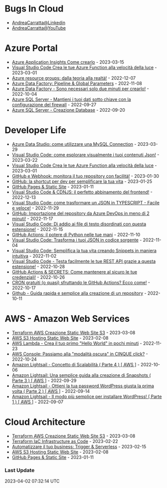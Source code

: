# Bugs In Cloud
- [AndreaCarratta@Linkedin](https://links.devandreacarratta.it/linkedin)
- [AndreaCarratta@YouTube](https://links.devandreacarratta.it/youtube)
# Azure Portal
- [Azure Application Insights   Come crearlo](https://www.youtube.com/watch?v=WR9aVMMOmVA) - 2023-03-15
- [Visual Studio Code Crea le tue Azure Function alla velocità della luce](https://www.youtube.com/watch?v=yF6IvBqECog) - 2023-03-01
- [Azure resource groups: dalla teoria alla realtà!](https://www.youtube.com/watch?v=VuXP6TUEu_8) - 2022-12-07
- [Azure Data Factory: Pipeline & Global Parameters](https://www.youtube.com/watch?v=i0tOe9HTjcc) - 2022-11-08
- [Azure Data Factory - Sono necessari solo due minuti per crearlo!](https://www.youtube.com/watch?v=AiSDpbvLsBY) - 2022-10-04
- [Azure SQL Server - Mantieni i tuoi dati sotto chiave con la configurazione del firewall](https://www.youtube.com/watch?v=xdTwrayAbso) - 2022-09-27
- [Azure SQL Server - Creazione Database](https://www.youtube.com/watch?v=Gqsyk2EcQeA) - 2022-09-20
# Developer Life
- [Azure Data Studio: come utilizzare una MySQL Connection](https://www.youtube.com/watch?v=xqQvOpIfyd0) - 2023-03-29
- [Visual Studio Code: come esplorare visualmente i tuoi contenuti Json!](https://www.youtube.com/watch?v=UtabHGL-CVc) - 2023-03-22
- [Visual Studio Code Crea le tue Azure Function alla velocità della luce](https://www.youtube.com/watch?v=yF6IvBqECog) - 2023-03-01
- [GitHub e Webhook: monitora il tuo repository con facilità!](https://www.youtube.com/watch?v=-Z2w8tCIJ4A) - 2023-01-30
- [GitHub: la shortcut per dev per semplificare la tua vita](https://www.youtube.com/watch?v=w02697ngTAk) - 2023-01-25
- [GitHub Pages & Static Site](https://www.youtube.com/watch?v=jytEtjRNBsI) - 2023-01-11
- [Visual Studio Code & CDNJS: il perfetto abbinamento del frontend!](https://www.youtube.com/watch?v=JQ1KDx8I-_w) - 2022-12-13
- [Visual Studio Code:  come trasformare un JSON in TYPESCRIPT - Facile e veloce!](https://www.youtube.com/watch?v=Kpk_6uPayGE) - 2022-11-29
- [GitHub: Importazione del repository da Azure DevOps in meno di 2 minuti!](https://www.youtube.com/watch?v=Owu4QknmCn8) - 2022-11-17
- [Visual Studio Code: Dì addio ai file di testo disordinati con questa estensione!](https://www.youtube.com/watch?v=XQh44uxLKwA) - 2022-11-15
- [GitHub Actions: il potere di Python nelle tue mani](https://www.youtube.com/watch?v=2Yr6leD7il0) - 2022-11-10
- [Visual Studio Code: Trasforma i tuoi JSON in codice sorgente](https://www.youtube.com/watch?v=WpP2MLDa-_I) - 2022-11-04
- [Visual Studio Code: Semplifica la tua vita creando Snippets in maniera intuitiva](https://www.youtube.com/watch?v=uUzzZKS-xOw) - 2022-11-02
- [Visual Studio Code - Testa facilmente le tue REST API grazie a questa estensione!](https://www.youtube.com/watch?v=9x9vpFHgQck) - 2022-10-28
- [GitHub Actions & SECRETS: Come mantenere al sicuro le tue credenziali!](https://www.youtube.com/watch?v=3-FiPqeZKtQ) - 2022-10-26
- [CRON gratuiti (o quasi) sfruttando le GitHub Actions? Ecco come!](https://www.youtube.com/watch?v=1N3KpQDqYAU) - 2022-10-17
- [Github - Guida rapida e semplice alla creazione di un repository](https://www.youtube.com/watch?v=tnMfIEgs32g) - 2022-10-11
# AWS - Amazon Web Services
- [Terraform   AWS   Creazione Static Web Site S3](https://www.youtube.com/watch?v=UNdvAWp23PE) - 2023-03-08
- [AWS S3 Hosting Static Web Site](https://www.youtube.com/watch?v=IWM17bZ25_Q) - 2023-02-08
- [AWS Lambda - Crea il tuo primo "Hello World" in pochi minuti](https://www.youtube.com/watch?v=yzbGWNeA3hA) - 2022-11-23
- [AWS Console: Passiamo alla "modalità oscura" in CINQUE click?](https://www.youtube.com/watch?v=atG10AtrKh8) - 2022-10-24
- [Amazon Lightsail - Concetto di Scalabilità  ( Parte 4 ) [ AWS ]](https://www.youtube.com/watch?v=Lw5YHF5RyV4) - 2022-10-06
- [Amazon Lightsail: Una semplice guida alla creazione di Snapshots  ( Parte 3 ) [ AWS ]](https://www.youtube.com/watch?v=i_V0-EZpWlw) - 2022-09-29
- [Amazon Lightsail - Ottieni la tua password WordPress giusta la prima volta ( Parte 2 ) [ AWS ]](https://www.youtube.com/watch?v=rvlN76UDpSM) - 2022-09-14
- [Amazon Lightsail - Il modo più semplice per installare WordPress! ( Parte 1 ) [ AWS ]](https://www.youtube.com/watch?v=c-FlCzGBpx0) - 2022-09-07
# Cloud Architecture
- [Terraform   AWS   Creazione Static Web Site S3](https://www.youtube.com/watch?v=UNdvAWp23PE) - 2023-03-08
- [Terraform   IaC   Infrastructure as Code](https://www.youtube.com/watch?v=ITO7CRO_R9c) - 2023-02-22
- [Automatizzare il tuo business: Trigger & Serverless](https://www.youtube.com/watch?v=xjq46_ScKso) - 2023-02-15
- [AWS S3 Hosting Static Web Site](https://www.youtube.com/watch?v=IWM17bZ25_Q) - 2023-02-08
- [GitHub Pages & Static Site](https://www.youtube.com/watch?v=jytEtjRNBsI) - 2023-01-11
### Last Update
2023-04-02 07:32:14 UTC
